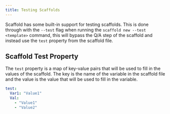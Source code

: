```yaml
---
title: Testing Scaffolds
---
```


Scaffold has some built-in support for testing scaffolds. This is done through with the `--test` flag when running the `scaffold new --test <template>` command, this will bypass the Q/A step of the scaffold and instead use the `test` property from the scaffold file.

## Scaffold Test Property

The `test` property is a map of key-value pairs that will be used to fill in the values of the scaffold. The key is the name of the variable in the scaffold file and the value is the value that will be used to fill in the variable.

```yaml
test:
  Var1: "Value1"
  Val:
    - "Value1"
    - "Value2"
```
